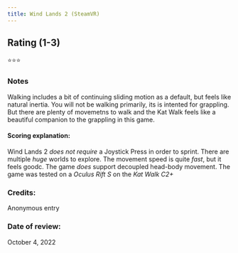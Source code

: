 ```yaml
---
title: Wind Lands 2 (SteamVR)
---
```


## Rating (1-3)
⭐⭐⭐

### Notes
Walking includes a bit of continuing sliding motion as a default, but feels like natural inertia. You will not be walking primarily, its is intented for grappling. But there are plenty of movemetns to walk and the Kat Walk feels like a beautiful companion to the grappling in this game.

#### Scoring explanation:
Wind Lands 2 *does not require* a Joystick Press in order to sprint.
There are multiple *huge* worlds to explore.
The movement speed is quite *fast*, but it feels goodc.
The game *does* support decoupled head-body movement.
The game was tested on a *Oculus Rift S* on the *Kat Walk C2+*

### Credits:
Anonymous entry

### Date of review:
October 4, 2022


